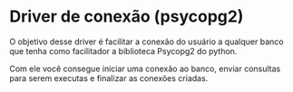 # Driver de conexão (psycopg2)

O objetivo desse driver é facilitar a conexão do usuário a qualquer banco que tenha como facilitador a biblioteca Psycopg2 do python.

Com ele você consegue iniciar uma conexão ao banco, enviar consultas para serem executas e finalizar as conexões criadas. 
